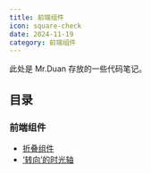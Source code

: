 ```yaml
---
title: 前端组件
icon: square-check
date: 2024-11-19
category: 前端组件
---
```


此处是 Mr.Duan 存放的一些代码笔记。

## 目录

### 前端组件

- [折叠组件](TextFold)
- [‘转向’的时光轴](TimeLine)
